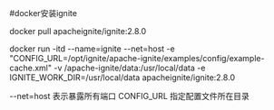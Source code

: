 #docker安装ignite

docker pull apacheignite/ignite:2.8.0

docker run -itd --name=ignite --net=host -e 
"CONFIG_URL=/opt/ignite/apache-ignite/examples/config/example-cache.xml" 
-v /apache-ignite/data:/usr/local/data 
-e IGNITE_WORK_DIR=/usr/local/data apacheignite/ignite:2.8.0

--net=host 表示暴露所有端口
CONFIG_URL 指定配置文件所在目录


